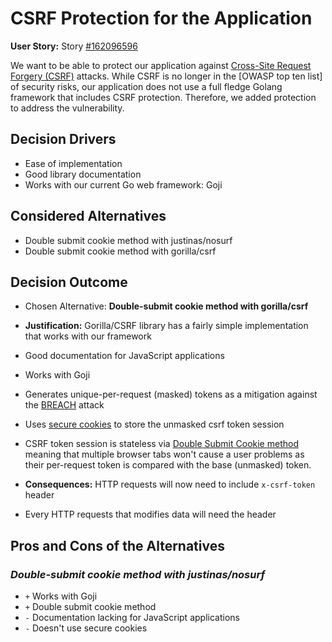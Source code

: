 # CSRF Protection for the Application

**User Story:** Story [#162096596](https://www.pivotaltracker.com/story/show/162096596)

We want to be able to protect our application against [Cross-Site Request Forgery (CSRF)](https://www.owasp.org/index.php/Cross-Site_Request_Forgery_(CSRF)) attacks. While CSRF is no longer in the [OWASP top ten list] of security risks, our application does not use a full fledge Golang framework that includes CSRF protection. Therefore, we added protection to address the vulnerability.

## Decision Drivers

* Ease of implementation
* Good library documentation
* Works with our current Go web framework: Goji

## Considered Alternatives

* Double submit cookie method with justinas/nosurf
* Double submit cookie method with gorilla/csrf

## Decision Outcome

* Chosen Alternative: **Double-submit cookie method with gorilla/csrf**

* **Justification:** Gorilla/CSRF library has a fairly simple implementation that works with our framework
* Good documentation for JavaScript applications
* Works with Goji
* Generates unique-per-request (masked) tokens as a mitigation against the [BREACH](http://breachattack.com/) attack
* Uses [secure cookies](https://en.wikipedia.org/wiki/Secure_cookie) to store the unmasked csrf token session
* CSRF token session is stateless via [Double Submit Cookie method](https://www.owasp.org/index.php/Cross-Site_Request_Forgery_(CSRF)_Prevention_Cheat_Sheet#Double_Submit_Cookie) meaning that multiple browser tabs won't cause a user problems as their per-request token is compared with the base (unmasked) token.

* **Consequences:** HTTP requests will now need to include `x-csrf-token` header
* Every HTTP requests that modifies data will need the header

## Pros and Cons of the Alternatives

### *Double-submit cookie method with justinas/nosurf*

* `+` Works with Goji
* `+` Double submit cookie method
* `-` Documentation lacking for JavaScript applications
* `-` Doesn't use secure cookies
